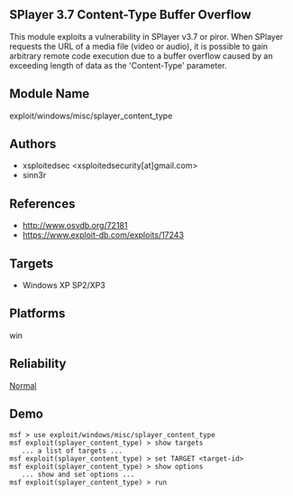 ## SPlayer 3.7 Content-Type Buffer Overflow

This module exploits a vulnerability in SPlayer v3.7 or 
piror. When SPlayer requests the URL of a media file (video 
or audio), it is possible to gain arbitrary remote code 
execution due to a buffer overflow caused by an exceeding 
length of data as the 'Content-Type' parameter.


## Module Name
exploit/windows/misc/splayer_content_type

## Authors
* xsploitedsec <xsploitedsecurity[at]gmail.com>
* sinn3r


## References
* http://www.osvdb.org/72181
* https://www.exploit-db.com/exploits/17243



## Targets
* Windows XP SP2/XP3


## Platforms
win

## Reliability
[Normal](https://github.com/rapid7/metasploit-framework/wiki/Exploit-Ranking)

## Demo

```
msf > use exploit/windows/misc/splayer_content_type
msf exploit(splayer_content_type) > show targets
   ... a list of targets ...
msf exploit(splayer_content_type) > set TARGET <target-id>
msf exploit(splayer_content_type) > show options
   ... show and set options ...
msf exploit(splayer_content_type) > run
```
    
    